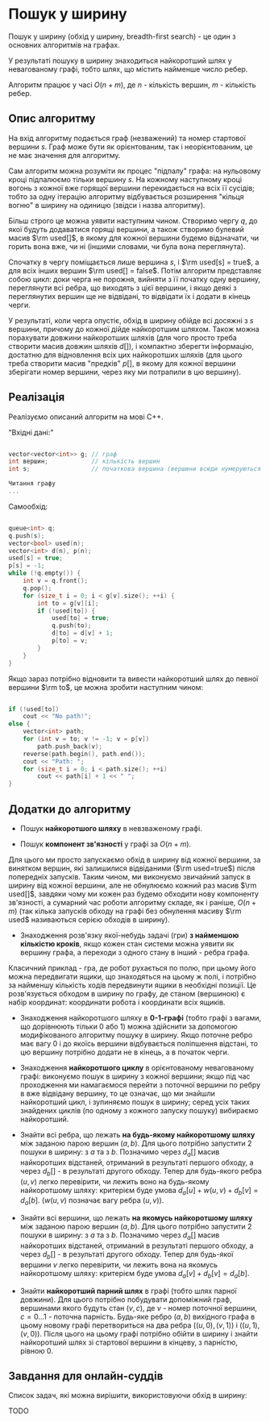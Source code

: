# Пошук у ширину

Пошук у ширину (обхід у ширину, breadth-first search) - це один з основних алгоритмів на графах.

У результаті пошуку в ширину знаходиться найкоротший шлях у невагованому графі, тобто шлях, що містить найменше число ребер.

Алгоритм працює у часі $O(n+m)$, де $n$ - кількість вершин, $m$ - кількість ребер.

## Опис алгоритму

На вхід алгоритму подається граф (незважений) та номер стартової вершини $s$. Граф може бути як орієнтованим, так і неорієнтованим, це не має значення для алгоритму.

Сам алгоритм можна розуміти як процес "підпалу" графа: на нульовому кроці підпалюємо тільки вершину $s$. На кожному наступному кроці вогонь з кожної вже горящої вершини перекидається на всіх її сусідів; тобто за одну ітерацію алгоритму відбувається розширення "кільця вогню" в ширину на одиницю (звідси і назва алгоритму).

Більш строго це можна уявити наступним чином. Створимо чергу $q$, до якої будуть додаватися горящі вершини, а також створимо булевий масив $\rm used[]$, в якому для кожної вершини будемо відзначати, чи горить вона вже, чи ні (іншими словами, чи була вона переглянута).

Спочатку в чергу поміщається лише вершина $s$, і $\rm used[s] = true$, а для всіх інших вершин $\rm used[] = false$. Потім алгоритм представляє собою цикл: доки черга не порожня, вийняти з її початку одну вершину, переглянути всі ребра, що виходять з цієї вершини, і якщо деякі з переглянутих вершин ще не відвідані, то відвідати їх і додати в кінець черги.

У результаті, коли черга опустіє, обхід в ширину обійде всі досяжні з $s$ вершини, причому до кожної дійде найкоротшим шляхом. Також можна порахувати довжини найкоротших шляхів (для чого просто треба створити масив довжин шляхів $d[]$), і компактно зберегти інформацію, достатню для відновлення всіх цих найкоротших шляхів (для цього треба створити масив "предків" $p[]$, в якому для кожної вершини зберігати номер вершини, через яку ми потрапили в цю вершину).

## Реалізація

Реалізуємо описаний алгоритм на мові C++.

"Вхідні дані:"

<!--- TODO: specify code snippet id -->
``` cpp

vector<vector<int>> g; // граф
int вершин;            // кількість вершин
int s;                 // початкова вершина (вершини всюди нумеруються з нуля)

Читання графу
...
```

Самообхід:

<!--- TODO: specify code snippet id -->
``` cpp

queue<int> q;
q.push(s);
vector<bool> used(n);
vector<int> d(n), p(n);
used[s] = true;
p[s] = -1;
while (!q.empty()) {
    int v = q.front();
    q.pop();
    for (size_t i = 0; i < g[v].size(); ++i) {
        int to = g[v][i];
        if (!used[to]) {
            used[to] = true;
            q.push(to);
            d[to] = d[v] + 1;
            p[to] = v;
        }
    }
}
```

Якщо зараз потрібно відновити та вивести найкоротший шлях до певної вершини $\rm to$, це можна зробити наступним чином:

<!--- TODO: specify code snippet id -->
``` cpp

if (!used[to])
    cout << "No path!";
else {
    vector<int> path;
    for (int v = to; v != -1; v = p[v])
        path.push_back(v);
    reverse(path.begin(), path.end());
    cout << "Path: ";
    for (size_t i = 0; i < path.size(); ++i)
        cout << path[i] + 1 << " ";
}
```

## Додатки до алгоритму

* Пошук **найкоротшого шляху** в невзваженому графі.

* Пошук **компонент зв'язності** у графі за $O(n+m)$.

Для цього ми просто запускаємо обхід в ширину від кожної вершини, за винятком вершин, які залишилися відвіданими ($\rm used=true$) після попередніх запусків. Таким чином, ми виконуємо звичайний запуск в ширину від кожної вершини, але не обнулюємо кожний раз масив $\rm used[]$, завдяки чому ми кожен раз будемо обходити нову компоненту зв'язності, а сумарний час роботи алгоритму складе, як і раніше, $O(n+m)$ (так кілька запусків обходу на графі без обнулення масиву $\rm used$ називаються серією обходів в ширину).

* Знаходження розв'язку якої-небудь задачі (гри) **з найменшою кількістю кроків**, якщо кожен стан системи можна уявити як вершину графа, а переходи з одного стану в інший - ребра графа.

Класичний приклад - гра, де робот рухається по полю, при цьому його можна передвигати ящики, що знаходяться на цьому ж полі, і потрібно за найменшу кількість ходів передвинути ящики в необхідні позиції. Це розв'язується обходом в ширину по графу, де станом (вершиною) є набір координат: координати робота і координати всіх ящиків.

* Знаходження найкоротшого шляху в **0-1-графі** (тобто графі з вагами, що дорівнюють тільки 0 або 1) можна здійснити за допомогою модифікованого алгоритму пошуку в ширину. Якщо поточне ребро має вагу 0 і до якоїсь вершини відбувається поліпшення відстані, то цю вершину потрібно додати не в кінець, а в початок черги.

* Знаходження **найкоротшого циклу** в орієнтованому невагованому графі: виконуємо пошук в ширину з кожної вершини; якщо під час проходження ми намагаємося перейти з поточної вершини по ребру в вже відвідану вершину, то це означає, що ми знайшли найкоротший цикл, і зупиняємо пошук в ширину; серед усіх таких знайдених циклів (по одному з кожного запуску пошуку) вибираємо найкоротший.

* Знайти всі ребра, що лежать **на будь-якому найкоротшому шляху** між заданою парою вершин $(a,b)$. Для цього потрібно запустити 2 пошуки в ширину: з $a$ та з $b$. Позначимо через $d_a[]$ масив найкоротших відстаней, отриманий в результаті першого обходу, а через $d_b[]$ - в результаті другого обходу. Тепер для будь-якого ребра $(u,v)$ легко перевірити, чи лежить воно на будь-якому найкоротшому шляху: критерієм буде умова $d_a[u] + w(u,v) + d_b[v] = d_a[b]$. ($w(u,v)$ позначає вагу ребра $(u,v)$).

* Знайти всі вершини, що лежать **на якомусь найкоротшому шляху** між заданою парою вершин $(a,b)$. Для цього потрібно запустити 2 пошуки в ширину: з $a$ та з $b$. Позначимо через $d_a[]$ масив найкоротших відстаней, отриманий в результаті першого обходу, а через $d_b[]$ - в результаті другого обходу. Тепер для будь-якої вершини $v$ легко перевірити, чи лежить вона на якомусь найкоротшому шляху: критерієм буде умова $d_a[v] + d_b[v] = d_a[b]$.

* Знайти **найкоротший парний шлях** в графі (тобто шлях парної довжини). Для цього потрібно побудувати допоміжний граф, вершинами якого будуть стан $(v,c)$, де $v$ - номер поточної вершини, $c = 0 \ldots 1$ - поточна парність. Будь-яке ребро $(a,b)$ вихідного графа в цьому новому графі перетвориться на два ребра $((u,0),(v,1))$ і $((u,1),(v,0))$. Після цього на цьому графі потрібно обійти в ширину і знайти найкоротший шлях зі стартової вершини в кінцеву, з парністю, рівною 0.

## Завдання для онлайн-суддів

Список задач, які можна вирішити, використовуючи обхід в ширину:

TODO